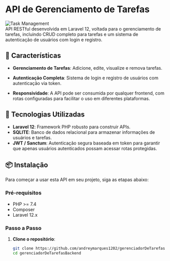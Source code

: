 # **API de Gerenciamento de Tarefas**

![Task Management](https://img.shields.io/badge/Status-Active-brightgreen)  
API RESTful desenvolvida em Laravel 12, voltada para o gerenciamento de tarefas, incluindo CRUD completo para tarefas e um sistema de autenticação de usuários com login e registro.

## 🚀 **Características**

- **Gerenciamento de Tarefas**: Adicione, edite, visualize e remova tarefas.
- **Autenticação Completa**: Sistema de login e registro de usuários com autenticação via token.

- **Responsividade**: A API pode ser consumida por qualquer frontend, com rotas configuradas para facilitar o uso em diferentes plataformas.

## 🔧 **Tecnologias Utilizadas**

- **Laravel 12**: Framework PHP robusto para construir APIs.
- **SQLITE**: Banco de dados relacional para armazenar informações de usuários e tarefas.
- **JWT / Sanctum**: Autenticação segura baseada em token para garantir que apenas usuários autenticados possam acessar rotas protegidas.

## 📦 **Instalação**

Para começar a usar esta API em seu projeto, siga as etapas abaixo:

### **Pré-requisitos**

- PHP >= 7.4
- Composer
- Laravel 12.x

### **Passo a Passo**

1. **Clone o repositório**:
   ```bash
   git clone https://github.com/andreymarques1202/gerenciadorDeTarefasBackend
   cd gerenciadorDeTarefasBackend
